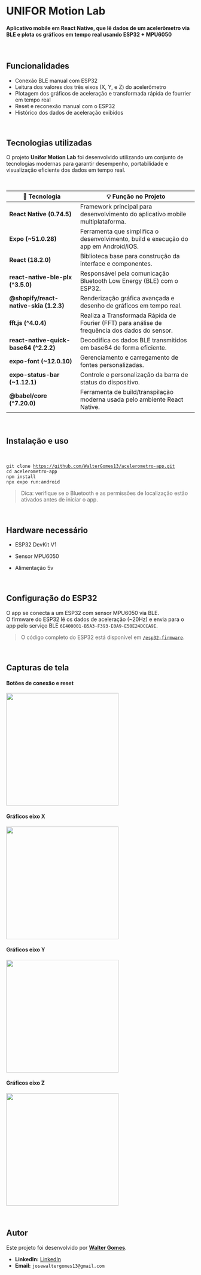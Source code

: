 # UNIFOR Motion Lab
#### Aplicativo mobile em React Native, que lê dados de um acelerômetro via BLE e plota os gráficos em tempo real usando ESP32 + MPU6050<br><br><br>

## Funcionalidades
- Conexão BLE manual com ESP32
- Leitura dos valores dos três eixos (X, Y, e Z) do acelerômetro
- Plotagem dos gráficos de aceleração e transformada rápida de fourrier em tempo real
- Reset e reconexão manual com o ESP32
- Histórico dos dados de aceleração exibidos

<br>

## Tecnologias utilizadas
O projeto **Unifor Motion Lab** foi desenvolvido utilizando um conjunto de tecnologias modernas para garantir desempenho, portabilidade e visualização eficiente dos dados em tempo real.

<br>

| 🧩 Tecnologia | 💡 Função no Projeto |
|---------------|----------------------|
| **React Native (0.74.5)** | Framework principal para desenvolvimento do aplicativo mobile multiplataforma. |
| **Expo (~51.0.28)** | Ferramenta que simplifica o desenvolvimento, build e execução do app em Android/iOS. |
| **React (18.2.0)** | Biblioteca base para construção da interface e componentes. |
| **react-native-ble-plx (^3.5.0)** | Responsável pela comunicação Bluetooth Low Energy (BLE) com o ESP32. |
| **@shopify/react-native-skia (1.2.3)** | Renderização gráfica avançada e desenho de gráficos em tempo real. |
| **fft.js (^4.0.4)** | Realiza a Transformada Rápida de Fourier (FFT) para análise de frequência dos dados do sensor. |
| **react-native-quick-base64 (^2.2.2)** | Decodifica os dados BLE transmitidos em base64 de forma eficiente. |
| **expo-font (~12.0.10)** | Gerenciamento e carregamento de fontes personalizadas. |
| **expo-status-bar (~1.12.1)** | Controle e personalização da barra de status do dispositivo. |
| **@babel/core (^7.20.0)** | Ferramenta de build/transpilação moderna usada pelo ambiente React Native. |

<br>

## Instalação e uso

<br>

<code>git clone https://github.com/WalterGomes13/acelerometro-app.git</code><br>
<code>cd acelerometro-app</code><br>
<code>npm install</code><br>
<code>npx expo run:android</code><br>
>Dica: verifique se o Bluetooth e as permissões de localização estão ativados antes de iniciar o app.

<br>

## Hardware necessário
- ESP32 DevKit V1
- Sensor MPU6050
- Alimentação 5v

  <br>

## Configuração do ESP32

O app se conecta a um ESP32 com sensor MPU6050 via BLE.  
O firmware do ESP32 lê os dados de aceleração (~20Hz) e envia para o app pelo serviço BLE `6E400001-B5A3-F393-E0A9-E50E24DCCA9E`.  

> O código completo do ESP32 está disponível em [`/esp32-firmware`](./esp32-firmware).

<br>

## Capturas de tela
#### Botões de conexão e reset
<img src="assets/screenshots/screenshot_connectbtn.jpg" width="300" /> <br>
#### Gráficos eixo X
<img src="assets/screenshots/screenshot_eixox.jpg" width="300" /> <br>
#### Gráficos eixo Y
<img src="assets/screenshots/screenshot_eixoy.jpg" width="300" /> <br>
#### Gráficos eixo Z
<img src="assets/screenshots/screenshot_eixoz.jpg" width="300" /> <br>

<br>

## Autor

Este projeto foi desenvolvido por **[Walter Gomes](https://github.com/WalterGomes13)**.

* **LinkedIn:** [LinkedIn](https://www.linkedin.com/in/josewaltergomes/)
* **Email:** `josewaltergomes13@gmail.com`

